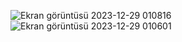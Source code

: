 ![Ekran görüntüsü 2023-12-29 010816](https://github.com/senanurg/akademi7.1/assets/151245979/b2214d5a-b528-4622-b08a-7e4a2b56ceb5)
![Ekran görüntüsü 2023-12-29 010601](https://github.com/senanurg/akademi7.1/assets/151245979/98eb53e8-6fd0-45fe-b4c9-92fca383b664)
